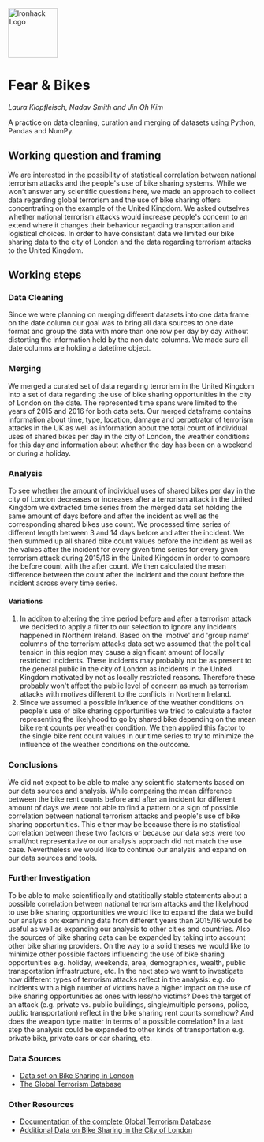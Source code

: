 <img src="https://bit.ly/2VnXWr2" alt="Ironhack Logo" width="100"/>

# Fear & Bikes
*Laura Klopfleisch, Nadav Smith and Jin Oh Kim*

A practice on data cleaning, curation and merging of datasets using Python, Pandas and NumPy.

## Working question and framing
We are interested in the possibility of statistical correlation between national terrorism attacks and the people's use of bike sharing systems. While we won't answer any scientific questions here, we made an approach to collect data regarding global terrorism and the use of bike sharing offers concentrating on the example of the United Kingdom.
We asked outselves whether national terrorism attacks would increase people's concern to an extend where it changes their behaviour regarding transportation and logistical choices.
In order to have consistant data we limited our bike sharing data to the city of London and the data regarding terrorism attacks to the United Kingdom.

## Working steps
### Data Cleaning
Since we were planning on merging different datasets into one data frame on the date column our goal was to bring all data sources to one date format and group the data with more than one row per day by day without distorting the information held by the non date columns.
We made sure all date columns are holding a datetime object.

### Merging
We merged a curated set of data regarding terrorism in the United Kingdom into a set of data regarding the use of bike sharing opportunities in the city of London on the date. The represented time spans were limited to the years of 2015 and 2016 for both data sets.
Our merged dataframe contains information about time, type, location, damage and perpetrator of terrorism attacks in the UK as well as information about the total count of individual uses of shared bikes per day in the city of London, the weather conditions for this day and information about whether the day has been on a weekend or during a holiday.

### Analysis
To see whether the amount of individual uses of shared bikes per day in the city of London decreases or increases after a terrorism attack in the United Kingdom we extracted time series from the merged data set holding the same amount of days before and after the incident as well as the corresponding shared bikes use count. We processed time series of different length between 3 and 14 days before and after the incident.
We then summed up all shared bike count values before the incident as well as the values after the incident for every given time series for every given terrorism attack during 2015/16 in the United Kingdom in order to compare the before count with the after count. 
We then calculated the mean difference between the count after the incident and the count before the incident across every time series.

#### Variations
1. In additon to altering the time period before and after a terrorism attack we decided to apply a filter to our selection to ignore any incidents happened in Northern Ireland. 
Based on the 'motive' and 'group name' columns of the terrorism attacks data set we assumed that the political tension in this region may cause a significant amount of locally restricted incidents. 
These incidents may probably not be as present to the general public in the city of London as incidents in the United Kingdom motivated by not as locally restricted reasons. Therefore these probably won't affect the public level of concern as much as terrorism attacks with motives different to the conflicts in Northern Ireland.  
2. Since we assumed a possible influence of the weather conditions on people's use of bike sharing opportunities we tried to calculate a factor representing the likelyhood to go by shared bike depending on the mean bike rent counts per weather condition. We then applied this factor to the single bike rent count values in our time series to try to minimize the influence of the weather conditions on the outcome. 

### Conclusions
We did not expect to be able to make any scientific statements based on our data sources and analysis. 
While comparing the mean difference between the bike rent counts before and after an incident for different amount of days we were not able to find a pattern or a sign of possible correlation between national terrorism attacks and people's use of bike sharing opportunities. This either may be because there is no statistical correlation between these two factors or because our data sets were too small/not representative or our analysis approach did not match the use case.
Nevertheless we would like to continue our analysis and expand on our data sources and tools.

### Further Investigation
To be able to make scientifically and statitically stable statements about a possible correlation between national terrorism attacks and the likelyhood to use bike sharing opportunities we would like to expand the data we build our analysis on: examining data from different years than 2015/16 would be useful as well as expanding our analysis to other cities and countries. 
Also the sources of bike sharing data can be expanded by taking into account other bike sharing providers.
On the way to a solid theses we would like to minimize other possible factors influencing the use of bike sharing opportunities e.g. holiday, weekends, area, demographics, wealth, public transportation infrastructure, etc.
In the next step we want to investigate how different types of terrorism attacks reflect in the analysis: e.g. do incidents with a high number of victims have a higher impact on the use of bike sharing opportunities as ones with less/no victims? Does the target of an attack (e.g. private vs. public buildings, single/multiple persons, police, public transportation) reflect in the bike sharing rent counts somehow? And does the weapon type matter in terms of a possible correlation?
In a last step the analysis could be expanded to other kinds of transportation e.g. private bike, private cars or car sharing, etc.

### Data Sources
* [Data set on Bike Sharing in London](https://www.kaggle.com/hmavrodiev/london-bike-sharing-dataset)
* [The Global Terrorism Database](https://www.start.umd.edu/gtd/)

### Other Resources
* [Documentation of the complete Global Terrorism Database](https://www.start.umd.edu/gtd/downloads/Codebook.pdf)
* [Additional Data on Bike Sharing in the City of London](https://bikeshare-research.org/#apireq)
